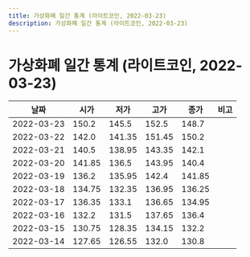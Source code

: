 ```yaml
---
title: 가상화폐 일간 통계 (라이트코인, 2022-03-23)
description: 가상화폐 일간 통계 (라이트코인, 2022-03-23)
---
```


가상화폐 일간 통계 (라이트코인, 2022-03-23)
===

|날짜|시가|저가|고가|종가|비고|
|--|--|--|--|--|--|
|2022-03-23|150.2|145.5|152.5|148.7|    |
|2022-03-22|142.0|141.35|151.45|150.2|    |
|2022-03-21|140.5|138.95|143.35|142.1|    |
|2022-03-20|141.85|136.5|143.95|140.4|    |
|2022-03-19|136.2|135.95|142.4|141.85|    |
|2022-03-18|134.75|132.35|136.95|136.25|    |
|2022-03-17|136.35|133.1|136.65|134.95|    |
|2022-03-16|132.2|131.5|137.65|136.4|    |
|2022-03-15|130.75|128.35|134.15|132.2|    |
|2022-03-14|127.65|126.55|132.0|130.8|    |
